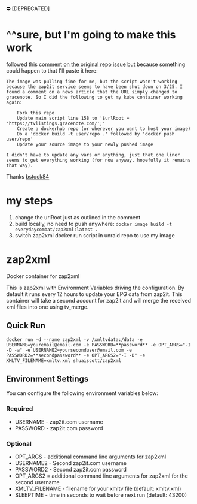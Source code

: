 
:no_entry: [DEPRECATED]

# ^^sure, but I'm going to make this work
followed this [comment on the original repo issue](https://github.com/shuaiscott/zap2xml/issues/14#issuecomment-2765029439)
but because something could happen to that I'll paste it here:
```
The image was pulling fine for me, but the script wasn't working because the zap2it service seems to have been shut down on 3/25. I found a comment on a news article that the URL simply changed to gracenote. So I did the following to get my kube container working again:

    Fork this repo
    Update main script line 158 to '$urlRoot = 'https://tvlistings.gracenote.com/';'
    Create a dockerhub repo (or wherever you want to host your image)
    Do a 'docker build -t user/repo .' followed by 'docker push user/repo'
    Update your source image to your newly pushed image

I didn't have to update any vars or anything, just that one liner seems to get everything working (for now anyway, hopefully it remains that way).
```
Thanks [bstock84](https://github.com/bstock84)

# my steps
1. change the urlRoot just as outlined in the comment
2. build locally, no need to push anywhere: `docker image build -t everydaycombat/zap2xml:latest .`
3. switch zap2xml docker run script in unraid repo to use my image


# zap2xml
Docker container for zap2xml

This is zap2xml with Environment Variables driving the configuration. By default it runs every 12 hours to update your EPG data from zap2it. This container will take a second account for zap2it and will merge the received xml files into one using tv_merge.

## Quick Run
`docker run -d --name zap2xml -v /xmltvdata:/data -e USERNAME=youremail@email.com -e PASSWORD=**password** -e OPT_ARGS="-I -D -a" -e USERNAME2=yourseconduser@email.com -e PASSWORD2=**secondpassword** -e OPT_ARGS2="-I -D" -e XMLTV_FILENAME=xmltv.xml shuaiscott/zap2xml`

## Environment Settings
You can configure the following environment variables below:

### Required
- USERNAME - zap2it.com username
- PASSWORD - zap2it.com password

### Optional
- OPT_ARGS - additional command line arguments for zap2xml
- USERNAME2 - Second zap2it.com username
- PASSWORD2 - Second zap2it.com password
- OPT_ARGS2 = additional command line arguments for zap2xml for the second username
- XMLTV_FILENAME - filename for your xmltv file (default: xmltv.xml)
- SLEEPTIME - time in seconds to wait before next run (default: 43200)
